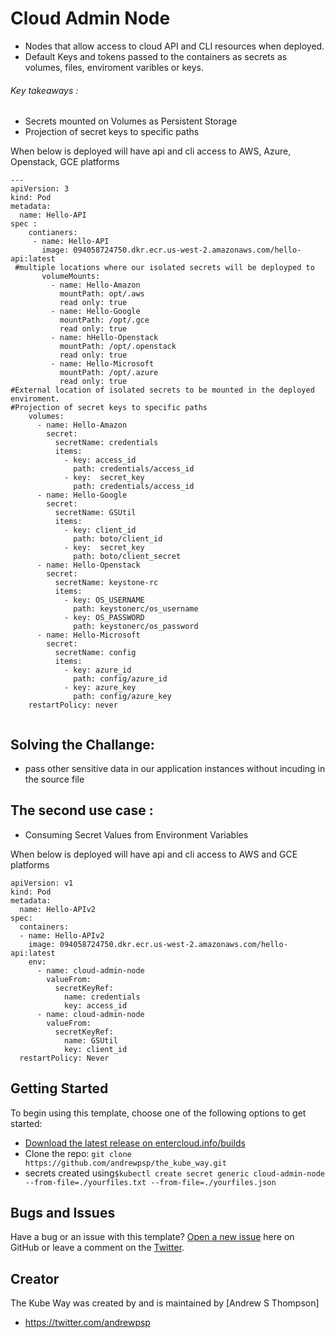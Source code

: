 # Cloud Admin Node

- Nodes that allow access to cloud API and CLI resources when deployed. 
- Default Keys and tokens passed to the containers as secrets as volumes, files, enviroment varibles or keys. 


###### Key takeaways :

* Secrets mounted on Volumes as Persistent Storage 
* Projection of secret keys to specific paths


When below is deployed will have api and cli access to AWS, Azure, Openstack, GCE platforms
```
---
apiVersion: 3 
kind: Pod
metadata: 
  name: Hello-API 
spec : 
    contianers: 
     - name: Hello-API
       image: 094058724750.dkr.ecr.us-west-2.amazonaws.com/hello-api:latest
 #multiple locations where our isolated secrets will be deployped to
       volumeMounts: 
         - name: Hello-Amazon 
           mountPath: opt/.aws
           read only: true  
         - name: Hello-Google
           mountPath: /opt/.gce
           read only: true
         - name: hHello-Openstack
           mountPath: /opt/.openstack
           read only: true
         - name: Hello-Microsoft
           mountPath: /opt/.azure
           read only: true
#External location of isolated secrets to be mounted in the deployed enviroment.
#Projection of secret keys to specific paths
    volumes:
      - name: Hello-Amazon
        secret: 
          secretName: credentials 
          items:
            - key: access_id
              path: credentials/access_id   
            - key:  secret_key
              path: credentials/access_id
      - name: Hello-Google
        secret: 
          secretName: GSUtil 
          items:
            - key: client_id
              path: boto/client_id  
            - key:  secret_key
              path: boto/client_secret
      - name: Hello-Openstack
        secret: 
          secretName: keystone-rc
          items:
            - key: OS_USERNAME
              path: keystonerc/os_username  
            - key: OS_PASSWORD
              path: keystonerc/os_password 
      - name: Hello-Microsoft
        secret:
          secretName: config
          items:
            - key: azure_id
              path: config/azure_id   
            - key: azure_key
              path: config/azure_key
    restartPolicy: never


```
## Solving the Challange: 

* pass other sensitive data in our application instances without incuding in the source file





## The second use case :
* Consuming Secret Values from Environment Variables

When below is deployed will have api and cli access to AWS and GCE platforms

```
apiVersion: v1
kind: Pod
metadata:
  name: Hello-APIv2
spec:
  containers:
  - name: Hello-APIv2
    image: 094058724750.dkr.ecr.us-west-2.amazonaws.com/hello-api:latest
    env:
      - name: cloud-admin-node
        valueFrom:
          secretKeyRef:
            name: credentials
            key: access_id
      - name: cloud-admin-node
        valueFrom:
          secretKeyRef:
            name: GSUtil
            key: client_id
  restartPolicy: Never
```



## Getting Started

To begin using this template, choose one of the following options to get started:
* [Download the latest release on entercloud.info/builds](http://entercloud.info:8080)
* Clone the repo: `git clone https://github.com/andrewpsp/the_kube_way.git`
* secrets created using`$kubectl create secret generic cloud-admin-node --from-file=./yourfiles.txt --from-file=./yourfiles.json`



## Bugs and Issues

Have a bug or an issue with this template? [Open a new issue](https://github.com/andrewpsp/the_kube_way/issues) here on GitHub or leave a comment on the [Twitter](http://twitter.com/andrewpsp).

## Creator
The Kube Way was created by and is maintained by [Andrew S Thompson]

* https://twitter.com/andrewpsp


[logo]: https://github.com/andrewpsp/the_kube_way/blob/master/art.jpg "Key functions"


